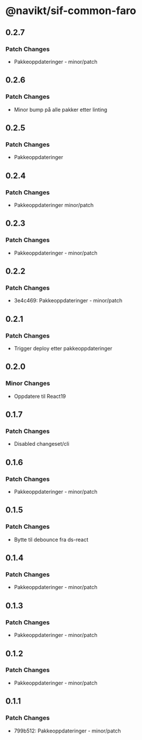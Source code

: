 # @navikt/sif-common-faro

## 0.2.7

### Patch Changes

- Pakkeoppdateringer - minor/patch

## 0.2.6

### Patch Changes

- Minor bump på alle pakker etter linting

## 0.2.5

### Patch Changes

- Pakkeoppdateringer

## 0.2.4

### Patch Changes

- Pakkeoppdateringer minor/patch

## 0.2.3

### Patch Changes

- Pakkeoppdateringer - minor/patch

## 0.2.2

### Patch Changes

- 3e4c469: Pakkeoppdateringer - minor/patch

## 0.2.1

### Patch Changes

- Trigger deploy etter pakkeoppdateringer

## 0.2.0

### Minor Changes

- Oppdatere til React19

## 0.1.7

### Patch Changes

- Disabled changeset/cli

## 0.1.6

### Patch Changes

- Pakkeoppdateringer - minor/patch

## 0.1.5

### Patch Changes

- Bytte til debounce fra ds-react

## 0.1.4

### Patch Changes

- Pakkeoppdateringer - minor/patch

## 0.1.3

### Patch Changes

- Pakkeoppdateringer - minor/patch

## 0.1.2

### Patch Changes

- Pakkeoppdateringer - minor/patch

## 0.1.1

### Patch Changes

- 799b512: Pakkeoppdateringer - minor/patch
